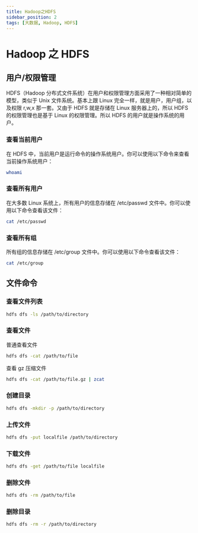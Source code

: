 ```yaml
---
title: Hadoop之HDFS
sidebar_position: 2
tags: [大数据, Hadoop, HDFS]
---
```


# Hadoop 之 HDFS

## 用户/权限管理

HDFS（Hadoop 分布式文件系统）在用户和权限管理方面采用了一种相对简单的模型，类似于 Unix 文件系统。基本上跟 Linux 完全一样，就是用户，用户组，以及权限 r,w,x 那一套。又由于 HDFS 就是存储在 Linux 服务器上的，所以 HDFS 的权限管理也是基于 Linux 的权限管理。所以 HDFS 的用户就是操作系统的用户。

### 查看当前用户

在 HDFS 中，当前用户是运行命令的操作系统用户。你可以使用以下命令来查看当前操作系统用户：

```bash
whoami
```

### 查看所有用户

在大多数 Linux 系统上，所有用户的信息存储在 /etc/passwd 文件中。你可以使用以下命令查看该文件：

```bash
cat /etc/passwd
```

### 查看所有组

所有组的信息存储在 /etc/group 文件中。你可以使用以下命令查看该文件：

```bash
cat /etc/group
```

## 文件命令

### 查看文件列表

```bash
hdfs dfs -ls /path/to/directory
```

### 查看文件

普通查看文件

```bash
hdfs dfs -cat /path/to/file
```

查看 gz 压缩文件

```bash
hdfs dfs -cat /path/to/file.gz | zcat
```

### 创建目录

```bash
hdfs dfs -mkdir -p /path/to/directory
```

### 上传文件

```bash
hdfs dfs -put localfile /path/to/directory
```

### 下载文件

```bash
hdfs dfs -get /path/to/file localfile
```

### 删除文件

```bash
hdfs dfs -rm /path/to/file
```

### 删除目录

```bash
hdfs dfs -rm -r /path/to/directory
```
